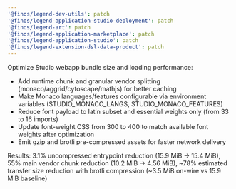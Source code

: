 ```yaml
---
'@finos/legend-dev-utils': patch
'@finos/legend-application-studio-deployment': patch
'@finos/legend-art': patch
'@finos/legend-application-marketplace': patch
'@finos/legend-application-studio': patch
'@finos/legend-extension-dsl-data-product': patch
---
```


Optimize Studio webapp bundle size and loading performance:

- Add runtime chunk and granular vendor splitting (monaco/aggrid/cytoscape/mathjs) for better caching
- Make Monaco languages/features configurable via environment variables (STUDIO_MONACO_LANGS, STUDIO_MONACO_FEATURES)
- Reduce font payload to latin subset and essential weights only (from 33 to 16 imports)
- Update font-weight CSS from 300 to 400 to match available font weights after optimization
- Emit gzip and brotli pre-compressed assets for faster network delivery

Results: 3.1% uncompressed entrypoint reduction (15.9 MiB → 15.4 MiB), 55% main vendor chunk reduction (10.2 MiB → 4.56 MiB), ~78% estimated transfer size reduction with brotli compression (~3.5 MiB on-wire vs 15.9 MiB baseline)
